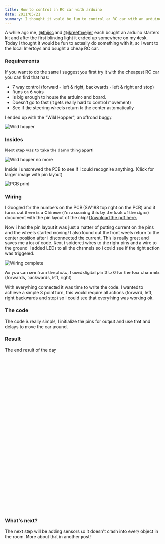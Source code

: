 ```yaml
---
title: How to control an RC car with arduino
date: 2011/05/21
summary: I thought it would be fun to control an RC car with an arduino.
---
```


A while ago me, [@thijsc](https://www.twitter.com/thijsc) and [@jkreeftmeijer](http://www.twitter.com/jkreeftmeijer)
each bought an arduino starters kit and after the first blinking light it ended up somewhere on my desk.
Today i thought it would be fun to actually do something with it, so i went to the local Intertoys and bought a cheap RC car.

### Requirements

If you want to do the same i suggest you first try it with the cheapest RC car you can find that has:


* 7 way control (forward - left & right, backwards - left & right and stop)
* Runs on 6 volts
* Is big enough to house the arduino and board.
* Doesn't go to fast (it gets really hard to control movement)
* See if the steering wheels return to the center automatically

I ended up with the "Wild Hopper", an offroad buggy.

![Wild hopper](https://d3khpbv2gxh34v.cloudfront.net/p/blog/control_an_rc_car/wild_hopper.jpg)

### Insides

Next step was to take the damn thing apart!

![Wild hopper no more](https://d3khpbv2gxh34v.cloudfront.net/p/blog/control_an_rc_car/wild_hopper_hops_no_more.jpg)

Inside i unscrewed the PCB to see if i could recognize anything. (Click for larger image with pin layout)

![PCB print](https://d3khpbv2gxh34v.cloudfront.net/p/blog/control_an_rc_car/print.jpg)

### Wiring


I Googled for the numbers on the PCB (SW188 top right on the PCB) and it turns out
there is a Chinese (i'm assuming this by the look of the signs) document with the pin layout of the chip!
[Download the pdf here.](https://d3khpbv2gxh34v.cloudfront.net/p/blog/control_an_rc_car/pin_layout.pdf)



Now i had the pin layout it was just a matter of putting current on the pins and the wheels started moving!
I also found out the front weels return to the center position after i disconnected the current. This is really great and saves me a lot of code.
Next i soldered wires to the right pins and a wire to the ground. I added LEDs to all the channels so i could see if the right action was triggered.

![Wiring complete](https://d3khpbv2gxh34v.cloudfront.net/p/blog/control_an_rc_car/wiring_complete.jpg)


As you can see from the photo, I used digital pin 3 to 6 for the four channels (forwards, backwards, left, right)


With everything connected it was time to write the code. I wanted to achieve a simple 3 point turn,
this would require all actions (forward, left, right backwards and stop) so i could see that everything was working ok.

### The code

The code is really simple, I initialize the pins for output and use that and delays to move the car around.

<script src="https://gist.github.com/984611.js"> </script>

### Result

The end result of the day

<object width="425" height="344"><param name="movie" value="https://www.youtube.com/v/oP2s1giB86I?hl=en&fs=1"></param><param name="allowFullScreen" value="true"></param><param name="allowscriptaccess" value="always"></param><embed src="https://www.youtube.com/v/oP2s1giB86I?hl=en&fs=1" type="application/x-shockwave-flash" allowscriptaccess="always" allowfullscreen="true" width="680" height="500"></embed></object>

### What's next?

The next step will be adding sensors so it doesn't crash into every object in the room. More about that in another post!

